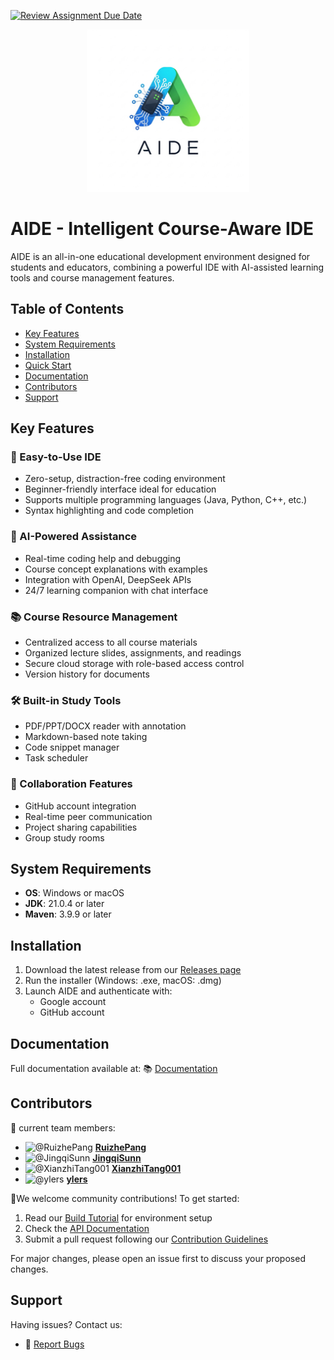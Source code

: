 [![Review Assignment Due Date](https://classroom.github.com/assets/deadline-readme-button-22041afd0340ce965d47ae6ef1cefeee28c7c493a6346c4f15d667ab976d596c.svg)](https://classroom.github.com/a/_7UQvaE8)

<p align="center">
  <img src=".\docs\picture\aide_logo.png" alt="logo" width="260"/>
</p>

# AIDE - Intelligent Course-Aware IDE



AIDE is an all-in-one educational development environment designed for students and educators, combining a powerful IDE with AI-assisted learning tools and course management features.

## Table of Contents
- [Key Features](#key-features)
- [System Requirements](#system-requirements)
- [Installation](#installation)
- [Quick Start](#quick-start)
- [Documentation](#documentation)
- [Contributors](#contributors)
- [Support](#support)



## Key Features

### 🚀 Easy-to-Use IDE
- Zero-setup, distraction-free coding environment
- Beginner-friendly interface ideal for education
- Supports multiple programming languages (Java, Python, C++, etc.)
- Syntax highlighting and code completion

### 🤖 AI-Powered Assistance
- Real-time coding help and debugging
- Course concept explanations with examples
- Integration with OpenAI, DeepSeek APIs
- 24/7 learning companion with chat interface

### 📚 Course Resource Management
- Centralized access to all course materials
- Organized lecture slides, assignments, and readings
- Secure cloud storage with role-based access control
- Version history for documents

### 🛠️ Built-in Study Tools
- PDF/PPT/DOCX reader with annotation
- Markdown-based note taking
- Code snippet manager
- Task scheduler

### 👥 Collaboration Features
- GitHub account integration
- Real-time peer communication
- Project sharing capabilities
- Group study rooms



## System Requirements
- **OS**: Windows  or macOS 
- **JDK**: 21.0.4 or later
- **Maven**: 3.9.9 or later



## Installation
1. Download the latest release from our [Releases page](https://github.com/sustech-cs304/team-project-25spring-42/releases)
2. Run the installer (Windows: .exe, macOS: .dmg)
3. Launch AIDE and authenticate with:
   - Google account
   - GitHub account



## Documentation
Full documentation available at: 
📚 [Documentation](https://sustech-cs304.github.io/team-project-25spring-42/)



## Contributors

👥 current team members:

- <img src="https://avatars.githubusercontent.com/u/96641098?s=64&v=4" alt="@RuizhePang" width="48" height="48" /> [**RuizhePang**](https://github.com/RuizhePang)
- <img src="https://avatars.githubusercontent.com/u/142304970?s=64&v=4" alt="@JingqiSunn" width="48" height="48" /> [**JingqiSunn**](https://github.com/JingqiSunn)
- <img src="https://avatars.githubusercontent.com/u/170170207?s=64&v=4" alt="@XianzhiTang001" width="48" height="48" /> [**XianzhiTang001**](https://github.com/XianzhiTang001)
- <img src="https://avatars.githubusercontent.com/u/144506378?s=64&v=4" alt="@ylers" width="48" height="48" /> [**ylers**](https://github.com/ylers)

🤝We welcome community contributions! To get started:

1. Read our [Build Tutorial](https://sustech-cs304.github.io/team-project-25spring-42/docs/intro) for environment setup
2. Check the [API Documentation](https://sustech-cs304.github.io/team-project-25spring-42/javadoc/server/index.html)
3. Submit a pull request following our [Contribution Guidelines](https://github.com/sustech-cs304/team-project-25spring-42/blob/main/docs/CONTRIBUTING.md)

For major changes, please open an issue first to discuss your proposed changes.


## Support
Having issues? Contact us:
- 🐛 [Report Bugs](https://github.com/sustech-cs304/team-project-25spring-42/issues)

